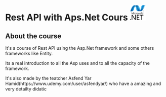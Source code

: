 # Rest API with Aps.Net Cours <img src="/microsoft-dot-net.png" heigh="50" width="50">

## About the course
   <p>It's a course of Rest API using the Asp.Net framework and some others frameworks like Entity.</p>
   <p>Its a real introduction to all the Asp uses and to all the capacity of the framework.</p>
   <p>It's also made by the teatcher Asfend Yar Hamid(https://www.udemy.com/user/asfendyar/) who have a amazing and very detailty didatic</p>
